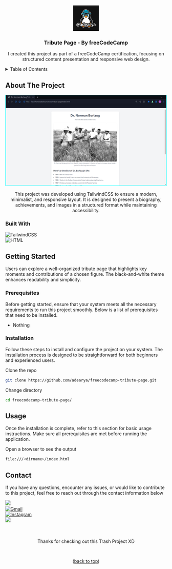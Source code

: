 <a name="readme-top"></a>

<!-- freecodecamp-tribute-page -->
<br />

<div align="center">

<img src="https://raw.githubusercontent.com/adearya/freecodecamp-tribute-page/HEAD/raw/images/github_user_logo.jpeg" alt="Github User Logo" width="80" height="80">

<h3 align="center">Tribute Page - By freeCodeCamp</h3>
    <p align="center">
        I created this project as part of a freeCodeCamp certification, focusing on structured content presentation and responsive web design.
    </p>
</div>

<!-- TABLE OF CONTENTS -->
<details>
    <summary>Table of Contents</summary>
    <ol>
        <li>
            <a href="#about-the-project">About The Project</a>
            <ul>
                <li><a href="#built-with">Built With</a></li>
            </ul>
        </li>
        <li>
            <a href="#getting-started">Getting Started</a>
            <ul>
                <li><a href="#prerequisites">Prerequisites</a></li>
                <li><a href="#installation">Installation</a></li>
            </ul>
        </li>
        <li><a href="#usage">Usage</a></li>
        <li><a href="#contact">Contact</a></li>
    </ol>
</details>


## About The Project

![App Screenshot](https://raw.githubusercontent.com/adearya/freecodecamp-tribute-page/HEAD/raw/images/desktop_screenshot.png)

<p align="center">
    This project was developed using TailwindCSS to ensure a modern, minimalist, and responsive layout. It is designed to present a biography, achievements, and images in a structured format while maintaining accessibility.
</p>

### Built With
![TailwindCSS](https://img.shields.io/badge/Tailwind%20CSS-%2338B2AC.svg?logo=tailwind-css&logoColor=white) <br />
![HTML](https://img.shields.io/badge/HTML-%23E34F26.svg?logo=html5&logoColor=white) <br />
<!-- add_built_with -->


## Getting Started

<p>
    Users can explore a well-organized tribute page that highlights key moments and contributions of a chosen figure. The black-and-white theme enhances readability and simplicity.
</p>

### Prerequisites
<p>Before getting started, ensure that your system meets all the necessary requirements to run this project smoothly. Below is a list of prerequisites that need to be installed.</p>

<ul>
	<li>Nothing</li>
    <!-- add_prerequisites -->
</ul>

### Installation
<p>Follow these steps to install and configure the project on your system. The installation process is designed to be straightforward for both beginners and experienced users.</p>

Clone the repo
```sh
git clone https://github.com/adearya/freecodecamp-tribute-page.git
```
Change directory
```sh
cd freecodecamp-tribute-page/
```
<!-- add_installation -->


## Usage

<p>Once the installation is complete, refer to this section for basic usage instructions. Make sure all prerequisites are met before running the application.</p>


Open a browser to see the output
```sh
file:///<dirname>/index.html
```
<!-- add_usage -->


## Contact

<p>If you have any questions, encounter any issues, or would like to contribute to this project, feel free to reach out through the contact information below</p>

<div>
    <a href="https://linkedin.com/in/ade-arya-bimantara">
        <img src="https://img.shields.io/badge/linkedin-%230077B5.svg?style=for-the-badge&logo=linkedin&logoColor=white">
    </a>
</div>
<div>
    <a href="mailto:ade.aryabimantara@gmail.com">
        <img src="https://img.shields.io/badge/Gmail-D14836?style=for-the-badge&logo=gmail&logoColor=white" alt="Gmail" />
    </a>
</div>
<div>
    <a href="https://www.instagram.com/adearyabmtra">
        <img src="https://img.shields.io/badge/Instagram-%23E4405F.svg?style=for-the-badge&logo=Instagram&logoColor=white" alt="Instagram" />
    </a>
</div>
<div>
    <a href="https://t.me/adearyabimantara">
        <img src="https://img.shields.io/badge/Telegram-2CA5E0?style=for-the-badge&logo=telegram&logoColor=white">
    </a>
</div>

<br />
<br />

<p align="center">Thanks for checking out this Trash Project XD</p>

<br />

<p align="center">(<a href="#readme-top">back to top</a>)</p>
